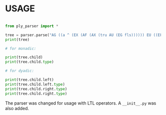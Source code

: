 # USAGE

```python

from ply_parser import *

tree = parser.parse("AG ((a ^ (EX (AF (AX (tru AU (EG fls)))))) EU ((EF d) . (b + (! c))))")
print(tree)

# for monadic:

print(tree.child)
print(tree.child.type)

# for dyadic:

print(tree.child.left)
print(tree.child.left.type)
print(tree.child.right.type)
print(tree.child.right.type)

```

The parser was changed for usage with LTL operators. A `__init__.py` was also added.
